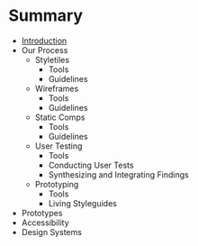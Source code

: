 # Summary

* [Introduction](README.md)
* Our Process
   * Styletiles
       * Tools
       * Guidelines
   * Wireframes
       * Tools
       * Guidelines
   * Static Comps
       * Tools
       * Guidelines
   * User Testing
       * Tools
       * Conducting User Tests
       * Synthesizing and Integrating Findings
   * Prototyping
       * Tools
       * Living Styleguides
* Prototypes
* Accessibility
* Design Systems

